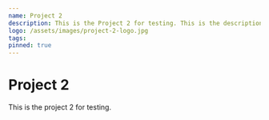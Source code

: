 ```yaml
---
name: Project 2
description: This is the Project 2 for testing. This is the description of the project.
logo: /assets/images/project-2-logo.jpg
tags:
pinned: true
---
```

# Project 2

This is the project 2 for testing.